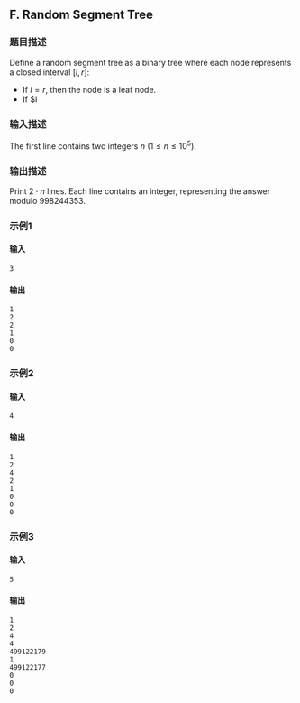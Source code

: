 ## F. Random Segment Tree

### 题目描述

Define a random segment tree as a binary tree where each node represents
a closed interval $[l, r]$:
- If $l = r$, then the node is a leaf node.
- If $l

### 输入描述

The first line contains two
integers $n$ ($1 \le n \le 10^5$).

### 输出描述

Print $2\cdot n$ lines. Each line contains an
integer, representing the answer
modulo $998244353$.

### 示例1

#### 输入

```plain
3
```

#### 输出

```plain
1
2
2
1
0
0
```

### 示例2

#### 输入

```plain
4
```

#### 输出

```plain
1
2
4
2
1
0
0
0
```

### 示例3

#### 输入

```plain
5
```

#### 输出

```plain
1
2
4
4
499122179
1
499122177
0
0
0
```


